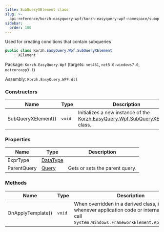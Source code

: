 ```yaml
---
title: SubQueryXElement class
slug: >-
  api-reference/korzh-easyquery-wpf/korzh-easyquery-wpf-namespace/subqueryxelement-class
sidebar:
  order: 100
---
```


Used for creating conditions that contain subqueries
```csharp
public class Korzh.EasyQuery.Wpf.SubQueryXElement
    : XElement

```
Package: `Korzh.EasyQuery.Wpf` (targets: `net461`, `net5.0-windows7.0`, `netcoreapp3.1`)

Assembly: `Korzh.EasyQuery.WPF.dll`

### Constructors

| Name | Type | Description | 
| --- | --- | --- | 
| SubQueryXElement() | `void` | Initializes a new instance of the [Korzh.EasyQuery.Wpf.SubQueryXElement](///easyquery/docs/api-reference/korzh-easyquery-wpf/korzh-easyquery-wpf-namespace/subqueryxelement-class) class. | 


### Properties

| Name | Type | Description | 
| --- | --- | --- | 
| ExprType | [DataType](///easyquery/docs/api-reference/easydata-core/easydata-namespace/datatype-enum) |  | 
| ParentQuery | [Query](///easyquery/docs/api-reference/korzh-easyquery/korzh-easyquery-namespace/query-class) | Gets or sets the parent query. | 


### Methods

| Name | Type | Description | 
| --- | --- | --- | 
| OnApplyTemplate() | `void` | When overridden in a derived class, is invoked whenever application code or internal processes call `System.Windows.FrameworkElement.ApplyTemplate`. |

